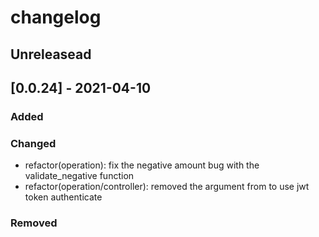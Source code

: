 # changelog

## Unreleasead

## [0.0.24] - 2021-04-10
### Added

### Changed

- refactor(operation): fix the negative amount bug with the validate_negative function
- refactor(operation/controller): removed the argument from to use jwt token authenticate

### Removed
